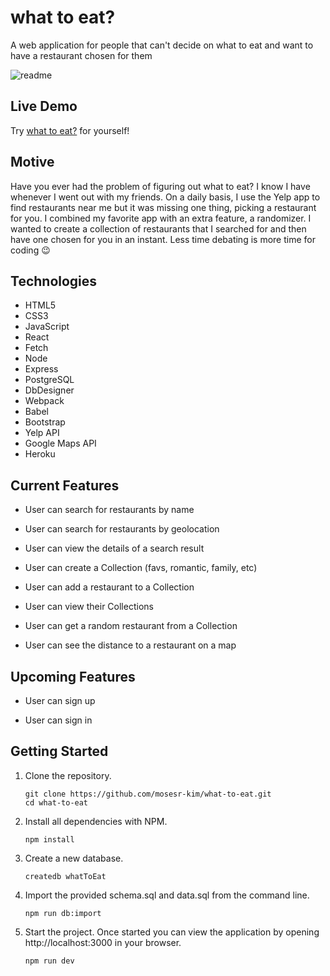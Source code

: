 # what to eat?

A web application for people that can't decide on what to eat and want to have a restaurant chosen for them

![readme](https://user-images.githubusercontent.com/82472092/128783434-9bcdf429-1288-4554-bdfb-9b0e60170636.gif)

## Live Demo

Try [what to eat?](https://the-what-to-eat-app.herokuapp.com/) for yourself!

## Motive

Have you ever had the problem of figuring out what to eat? I know I have whenever I went out with my friends. On a daily basis, I use the Yelp app to find restaurants near me but it was missing one thing, picking a restaurant for you. I combined my favorite app with an extra feature, a randomizer. I wanted to create a collection of restaurants that I searched for and then have one chosen for you in an instant. Less time debating is more time for coding 😉

## Technologies

* HTML5
* CSS3
* JavaScript
* React
* Fetch
* Node
* Express
* PostgreSQL
* DbDesigner
* Webpack
* Babel
* Bootstrap
* Yelp API
* Google Maps API
* Heroku

## Current Features

- User can search for restaurants by name

- User can search for restaurants by geolocation

- User can view the details of a search result

- User can create a Collection (favs, romantic, family, etc)

- User can add a restaurant to a Collection

- User can view their Collections

- User can get a random restaurant from a Collection

- User can see the distance to a restaurant on a map 

## Upcoming Features

- User can sign up

- User can sign in

## Getting Started

1. Clone the repository.

    ```shell
    git clone https://github.com/mosesr-kim/what-to-eat.git
    cd what-to-eat
    ```

1. Install all dependencies with NPM.

    ```shell
    npm install
    ```

1. Create a new database.

    ```shell
    createdb whatToEat
    ```

1. Import the provided schema.sql and data.sql from the command line.

    ```shell
    npm run db:import
    ```

1. Start the project. Once started you can view the application by opening http://localhost:3000 in your browser.

    ```shell
    npm run dev
    ```
